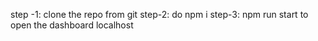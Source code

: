 step -1: clone the repo from git
step-2: do npm i 
step-3: npm run start to open the dashboard localhost
